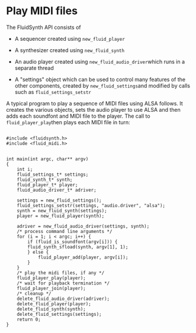 #  Play MIDI files 

The FluidSynth API consists of

+  A sequencer created using
 `new_fluid_player`


+  A synthesizer created using
 `new_fluid_synth`


+  An audio player created using
 `new_fluid_audio_driver`which runs in a separate thread


+  A "settings" object which can be used to control many features
	  of the other components, created by
 `new_fluid_settings`and modified by calls such as
 `fluid_settings_setstr`




A typical program to play a sequence of MIDI files using ALSA follows.
      It creates the various objects, sets the audio player to use ALSA
      and then adds each soundfont and MIDI file to the player.
      The call to
 `fluid_player_play`then plays each MIDI file
      in turn:
```

#include <fluidsynth.h>
#include <fluid_midi.h>


int main(int argc, char** argv)
{
    int i;
    fluid_settings_t* settings;
    fluid_synth_t* synth;
    fluid_player_t* player;
    fluid_audio_driver_t* adriver;

    settings = new_fluid_settings();
    fluid_settings_setstr(settings, "audio.driver", "alsa");
    synth = new_fluid_synth(settings);
    player = new_fluid_player(synth);

    adriver = new_fluid_audio_driver(settings, synth);
    /* process command line arguments */
    for (i = 1; i < argc; i++) {
        if (fluid_is_soundfont(argv[i])) {
	    fluid_synth_sfload(synth, argv[1], 1);
        } else {
            fluid_player_add(player, argv[i]);
        }
    }
    /* play the midi files, if any */
    fluid_player_play(player);
    /* wait for playback termination */
    fluid_player_join(player);
    /* cleanup */
    delete_fluid_audio_driver(adriver);
    delete_fluid_player(player);
    delete_fluid_synth(synth);
    delete_fluid_settings(settings);
    return 0;
}


```



